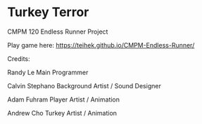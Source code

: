 # Turkey Terror

CMPM 120 Endless Runner Project

Play game here: https://teihek.github.io/CMPM-Endless-Runner/


Credits:

Randy Le         Main Programmer

Calvin Stephano	Background Artist / Sound Designer

Adam Fuhram		Player Artist / Animation

Andrew Cho	    Turkey Artist / Animation
